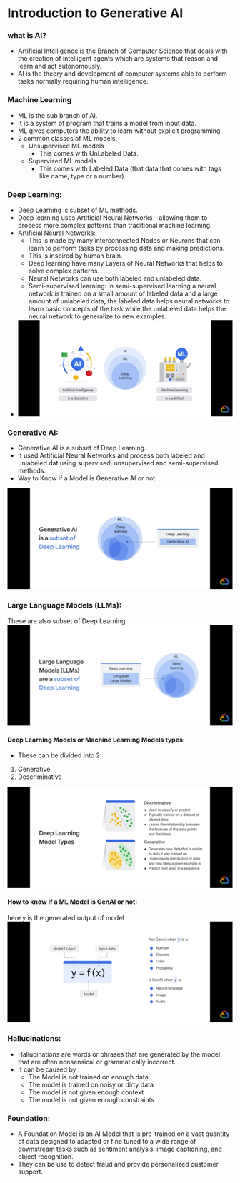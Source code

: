 # Introduction to Generative AI

### what is AI?
* Artificial Intelligence is the Branch of Computer Science that deals with the creation of intelligent agents which are systems that reason and learn and act autonomously.
* AI is the theory and development of computer systems able to perform tasks normally requiring human intelligence.

### Machine Learning
* ML is the sub branch of AI.
* It is a system of program that trains a model from input data.
* ML gives computers the ability to learn without explicit programming.
* 2 common classes of ML models:
    * Unsupervised ML models
        * This comes with UnLabeled Data.
    * Supervised ML models
        * This comes with Labeled Data (that data that comes with tags like name, type or a number).

### Deep Learning:
* Deep Learning is subset of ML methods.
* Deep learning uses Artificial Neural Networks - allowing them to process more complex patterns than traditional machine learning.
* Artificial Neural Networks:
    * This is made by many interconnected Nodes or Neurons that can learn to perform tasks by processing data and making predictions.
    * This is inspired by human brain.
    * Deep learning have many Layers of Neural Networks that helps to solve complex patterns.
    * Neural Networks can use both labeled and unlabeled data.
    * Semi-supervised learning: In semi-supervised learning a neural network is trained on a small amount of labeled data and a large amount of unlabeled data, the labeled data helps neural networks to learn basic concepts of the task while the unlabeled data helps the neural network to generalize to new examples.
* <img src='AI ML and Deep Learning.jpeg'>

### Generative AI:
* Generative AI is a subset of Deep Learning.
* It used Artificial Neural Networks and process both labeled and unlabeled dat using supervised, unsupervised and semi-supervised methods.
* Way to Know if a Model is Generative AI or not
<img src='Generative AI is subset of Deep Learning.jpeg'>
    
### Large Language Models (LLMs):
These are also subset of Deep Learning.
<img src='LLMs are subset of Deep Learning.jpeg'>

#### Deep Learning Models or Machine Learning Models types:
* These can be divided into 2:
1. Generative
2. Descriminative
<img src='Generative and Descriminative AI Models.jpeg'>

#### How to know if a ML Model is GenAI or not:
here ```y``` is the generated output of model
<img src='way to know if a model is genAI or not.jpeg'>

### Hallucinations:
* Hallucinations are words or phrases that are generated by the model that are often nonsensical or grammatically incorrect.
* It can be caused by :
    * The Model is not trained on enough data
    * The model is trained on noisy or dirty data
    * The model is not given enough context
    * The model is not given enough constraints

### Foundation:
* A Foundation Model is an AI Model that is pre-trained on a vast quantity of data designed to adapted or fine tuned to a wide range of downstream tasks such as sentiment analysis, image captioning, and object recognition.
* They can be use to detect fraud and provide personalized customer support.



